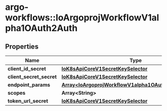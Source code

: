# argo-workflows::IoArgoprojWorkflowV1alpha1OAuth2Auth

## Properties
Name | Type | Description | Notes
------------ | ------------- | ------------- | -------------
**client_id_secret** | [**IoK8sApiCoreV1SecretKeySelector**](IoK8sApiCoreV1SecretKeySelector.md) |  | [optional] 
**client_secret_secret** | [**IoK8sApiCoreV1SecretKeySelector**](IoK8sApiCoreV1SecretKeySelector.md) |  | [optional] 
**endpoint_params** | [**Array&lt;IoArgoprojWorkflowV1alpha1OAuth2EndpointParam&gt;**](IoArgoprojWorkflowV1alpha1OAuth2EndpointParam.md) |  | [optional] 
**scopes** | **Array&lt;String&gt;** |  | [optional] 
**token_url_secret** | [**IoK8sApiCoreV1SecretKeySelector**](IoK8sApiCoreV1SecretKeySelector.md) |  | [optional] 


